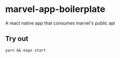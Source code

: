 # marvel-app-boilerplate

A react native app that consumes marvel's public api

## Try out

    yarn && expo start

